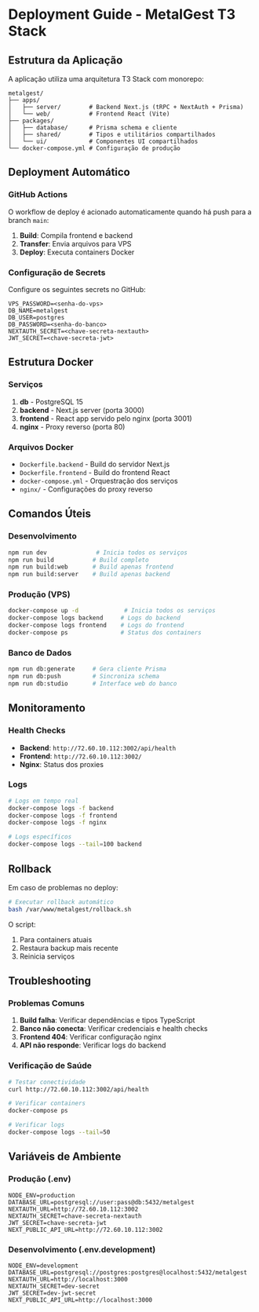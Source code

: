 # Deployment Guide - MetalGest T3 Stack

## Estrutura da Aplicação

A aplicação utiliza uma arquitetura T3 Stack com monorepo:

```
metalgest/
├── apps/
│   ├── server/        # Backend Next.js (tRPC + NextAuth + Prisma)
│   └── web/           # Frontend React (Vite)
├── packages/
│   ├── database/      # Prisma schema e cliente
│   ├── shared/        # Tipos e utilitários compartilhados
│   └── ui/            # Componentes UI compartilhados
└── docker-compose.yml # Configuração de produção
```

## Deployment Automático

### GitHub Actions

O workflow de deploy é acionado automaticamente quando há push para a branch `main`:

1. **Build**: Compila frontend e backend
2. **Transfer**: Envia arquivos para VPS
3. **Deploy**: Executa containers Docker

### Configuração de Secrets

Configure os seguintes secrets no GitHub:

```
VPS_PASSWORD=<senha-do-vps>
DB_NAME=metalgest
DB_USER=postgres
DB_PASSWORD=<senha-do-banco>
NEXTAUTH_SECRET=<chave-secreta-nextauth>
JWT_SECRET=<chave-secreta-jwt>
```

## Estrutura Docker

### Serviços

1. **db** - PostgreSQL 15
2. **backend** - Next.js server (porta 3000)
3. **frontend** - React app servido pelo nginx (porta 3001)
4. **nginx** - Proxy reverso (porta 80)

### Arquivos Docker

- `Dockerfile.backend` - Build do servidor Next.js
- `Dockerfile.frontend` - Build do frontend React
- `docker-compose.yml` - Orquestração dos serviços
- `nginx/` - Configurações do proxy reverso

## Comandos Úteis

### Desenvolvimento
```bash
npm run dev              # Inicia todos os serviços
npm run build           # Build completo
npm run build:web       # Build apenas frontend
npm run build:server    # Build apenas backend
```

### Produção (VPS)
```bash
docker-compose up -d             # Inicia todos os serviços
docker-compose logs backend     # Logs do backend
docker-compose logs frontend    # Logs do frontend
docker-compose ps               # Status dos containers
```

### Banco de Dados
```bash
npm run db:generate     # Gera cliente Prisma
npm run db:push         # Sincroniza schema
npm run db:studio       # Interface web do banco
```

## Monitoramento

### Health Checks

- **Backend**: `http://72.60.10.112:3002/api/health`
- **Frontend**: `http://72.60.10.112:3002/`
- **Nginx**: Status dos proxies

### Logs

```bash
# Logs em tempo real
docker-compose logs -f backend
docker-compose logs -f frontend
docker-compose logs -f nginx

# Logs específicos
docker-compose logs --tail=100 backend
```

## Rollback

Em caso de problemas no deploy:

```bash
# Executar rollback automático
bash /var/www/metalgest/rollback.sh
```

O script:
1. Para containers atuais
2. Restaura backup mais recente
3. Reinicia serviços

## Troubleshooting

### Problemas Comuns

1. **Build falha**: Verificar dependências e tipos TypeScript
2. **Banco não conecta**: Verificar credenciais e health checks
3. **Frontend 404**: Verificar configuração nginx
4. **API não responde**: Verificar logs do backend

### Verificação de Saúde

```bash
# Testar conectividade
curl http://72.60.10.112:3002/api/health

# Verificar containers
docker-compose ps

# Verificar logs
docker-compose logs --tail=50
```

## Variáveis de Ambiente

### Produção (.env)
```env
NODE_ENV=production
DATABASE_URL=postgresql://user:pass@db:5432/metalgest
NEXTAUTH_URL=http://72.60.10.112:3002
NEXTAUTH_SECRET=chave-secreta-nextauth
JWT_SECRET=chave-secreta-jwt
NEXT_PUBLIC_API_URL=http://72.60.10.112:3002
```

### Desenvolvimento (.env.development)
```env
NODE_ENV=development
DATABASE_URL=postgresql://postgres:postgres@localhost:5432/metalgest
NEXTAUTH_URL=http://localhost:3000
NEXTAUTH_SECRET=dev-secret
JWT_SECRET=dev-jwt-secret
NEXT_PUBLIC_API_URL=http://localhost:3000
```